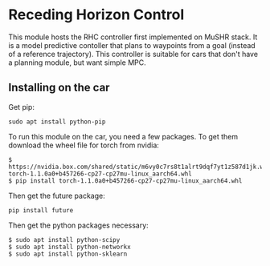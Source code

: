 # Receding Horizon Control

This module hosts the RHC controller first implemented on MuSHR stack. It is a model predictive contoller that plans to waypoints from a goal (instead of a reference trajectory). This controller is suitable for cars that don't have a planning module, but want simple MPC.

## Installing on the car
Get pip:
```
sudo apt install python-pip
```
To run this module on the car, you need a few packages. To get them download the wheel file for torch from nvidia:
```
$ https://nvidia.box.com/shared/static/m6vy0c7rs8t1alrt9dqf7yt1z587d1jk.whl torch-1.1.0a0+b457266-cp27-cp27mu-linux_aarch64.whl
$ pip install torch-1.1.0a0+b457266-cp27-cp27mu-linux_aarch64.whl
```
Then get the future package:
```
pip install future
```
Then get the python packages necessary:
```
$ sudo apt install python-scipy
$ sudo apt install python-networkx
$ sudo apt install python-sklearn
```
